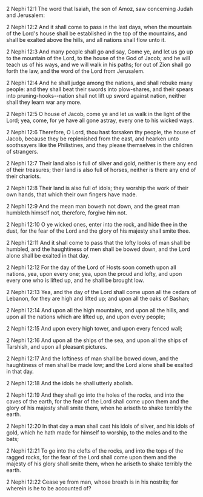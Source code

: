 2 Nephi 12:1 The word that Isaiah, the son of Amoz, saw concerning Judah
and Jerusalem:

2 Nephi 12:2 And it shall come to pass in the last days, when the
mountain of the Lord's house shall be established in the top of the
mountains, and shall be exalted above the hills, and all nations shall
flow unto it.

2 Nephi 12:3 And many people shall go and say, Come ye, and let us go up
to the mountain of the Lord, to the house of the God of Jacob; and he
will teach us of his ways, and we will walk in his paths; for out of
Zion shall go forth the law, and the word of the Lord from Jerusalem.

2 Nephi 12:4 And he shall judge among the nations, and shall rebuke many
people: and they shall beat their swords into plow-shares, and their
spears into pruning-hooks--nation shall not lift up sword against
nation, neither shall they learn war any more.

2 Nephi 12:5 O house of Jacob, come ye and let us walk in the light of
the Lord; yea, come, for ye have all gone astray, every one to his
wicked ways.

2 Nephi 12:6 Therefore, O Lord, thou hast forsaken thy people, the house
of Jacob, because they be replenished from the east, and hearken unto
soothsayers like the Philistines, and they please themselves in the
children of strangers.

2 Nephi 12:7 Their land also is full of silver and gold, neither is
there any end of their treasures; their land is also full of horses,
neither is there any end of their chariots.

2 Nephi 12:8 Their land is also full of idols; they worship the work of
their own hands, that which their own fingers have made.

2 Nephi 12:9 And the mean man boweth not down, and the great man
humbleth himself not, therefore, forgive him not.

2 Nephi 12:10 O ye wicked ones, enter into the rock, and hide thee in
the dust, for the fear of the Lord and the glory of his majesty shall
smite thee.

2 Nephi 12:11 And it shall come to pass that the lofty looks of man
shall be humbled, and the haughtiness of men shall be bowed down, and
the Lord alone shall be exalted in that day.

2 Nephi 12:12 For the day of the Lord of Hosts soon cometh upon all
nations, yea, upon every one; yea, upon the proud and lofty, and upon
every one who is lifted up, and he shall be brought low.

2 Nephi 12:13 Yea, and the day of the Lord shall come upon all the
cedars of Lebanon, for they are high and lifted up; and upon all the
oaks of Bashan;

2 Nephi 12:14 And upon all the high mountains, and upon all the hills,
and upon all the nations which are lifted up, and upon every people;

2 Nephi 12:15 And upon every high tower, and upon every fenced wall;

2 Nephi 12:16 And upon all the ships of the sea, and upon all the ships
of Tarshish, and upon all pleasant pictures.

2 Nephi 12:17 And the loftiness of man shall be bowed down, and the
haughtiness of men shall be made low; and the Lord alone shall be
exalted in that day.

2 Nephi 12:18 And the idols he shall utterly abolish.

2 Nephi 12:19 And they shall go into the holes of the rocks, and into
the caves of the earth, for the fear of the Lord shall come upon them
and the glory of his majesty shall smite them, when he ariseth to shake
terribly the earth.

2 Nephi 12:20 In that day a man shall cast his idols of silver, and his
idols of gold, which he hath made for himself to worship, to the moles
and to the bats;

2 Nephi 12:21 To go into the clefts of the rocks, and into the tops of
the ragged rocks, for the fear of the Lord shall come upon them and the
majesty of his glory shall smite them, when he ariseth to shake terribly
the earth.

2 Nephi 12:22 Cease ye from man, whose breath is in his nostrils; for
wherein is he to be accounted of?
